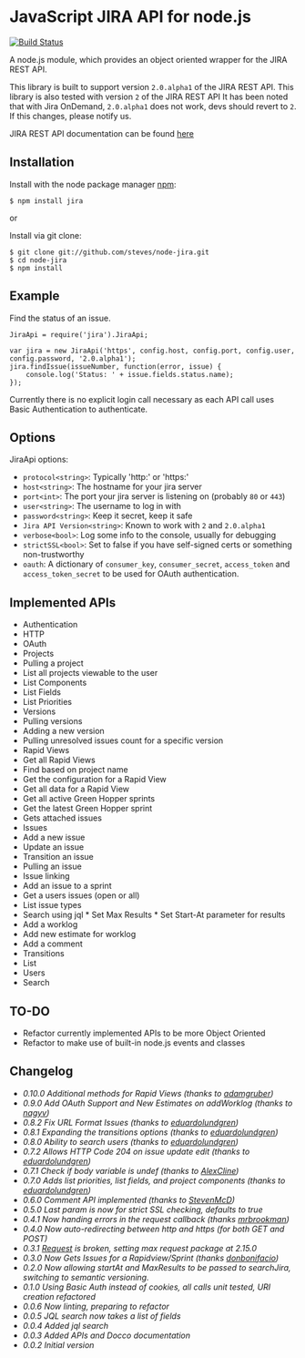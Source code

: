# JavaScript JIRA API for node.js #

[![Build Status](https://travis-ci.org/steves/node-jira.png?branch=master)](https://travis-ci.org/steves/node-jira)

A node.js module, which provides an object oriented wrapper for the JIRA REST API.

This library is built to support version `2.0.alpha1` of the JIRA REST API.
This library is also tested with version `2` of the JIRA REST API
  It has been noted that with Jira OnDemand, `2.0.alpha1` does not work, devs
  should revert to `2`. If this changes, please notify us.

JIRA REST API documentation can be found [here](http://docs.atlassian.com/jira/REST/latest/)

## Installation ##

  Install with the node package manager [npm](http://npmjs.org):

    $ npm install jira

or

  Install via git clone:

    $ git clone git://github.com/steves/node-jira.git
    $ cd node-jira
    $ npm install

## Example ##

Find the status of an issue.

    JiraApi = require('jira').JiraApi;

    var jira = new JiraApi('https', config.host, config.port, config.user, config.password, '2.0.alpha1');
    jira.findIssue(issueNumber, function(error, issue) {
        console.log('Status: ' + issue.fields.status.name);
    });

Currently there is no explicit login call necessary as each API call uses Basic Authentication to authenticate.

## Options ##

JiraApi options:
*  `protocol<string>`: Typically 'http:' or 'https:'
*  `host<string>`: The hostname for your jira server
*  `port<int>`: The port your jira server is listening on (probably `80` or `443`)
*  `user<string>`: The username to log in with
*  `password<string>`: Keep it secret, keep it safe
*  `Jira API Version<string>`: Known to work with `2` and `2.0.alpha1`
*  `verbose<bool>`: Log some info to the console, usually for debugging
*  `strictSSL<bool>`: Set to false if you have self-signed certs or something non-trustworthy
* `oauth`: A dictionary of `consumer_key`, `consumer_secret`, `access_token` and `access_token_secret` to be used for OAuth authentication.

## Implemented APIs ##

*  Authentication
  *  HTTP
  *  OAuth
*  Projects
  *  Pulling a project
  *  List all projects viewable to the user
  *  List Components
  *  List Fields
  *  List Priorities
*  Versions
  *  Pulling versions
  *  Adding a new version
  *  Pulling unresolved issues count for a specific version
*  Rapid Views
  *  Get all Rapid Views
  *  Find based on project name
  *  Get the configuration for a Rapid View
  *  Get all data for a Rapid View
  *  Get all active Green Hopper sprints
  *  Get the latest Green Hopper sprint
  *  Gets attached issues
*  Issues
  *  Add a new issue
  *  Update an issue
  *  Transition an issue
  *  Pulling an issue
  *  Issue linking
  *  Add an issue to a sprint
  *  Get a users issues (open or all)
  *  List issue types
  *  Search using jql
    *  Set Max Results
    *  Set Start-At parameter for results
  *  Add a worklog
  *  Add new estimate for worklog
  *  Add a comment
*  Transitions
  *  List
*  Users
  *  Search

## TO-DO ##
*  Refactor currently implemented APIs to be more Object Oriented
*  Refactor to make use of built-in node.js events and classes

## Changelog ##
*  _0.10.0 Additional methods for Rapid Views (thanks to [adamgruber](http://github.com/adamgruber))_
*  _0.9.0 Add OAuth Support and New Estimates on addWorklog (thanks to [nagyv](https://github.com/nagyv))_
*  _0.8.2 Fix URL Format Issues (thanks to [eduardolundgren](https://github.com/eduardolundgren))_
*  _0.8.1 Expanding the transitions options (thanks to [eduardolundgren](https://github.com/eduardolundgren))_
*  _0.8.0 Ability to search users (thanks to [eduardolundgren](https://github.com/eduardolundgren))_
*  _0.7.2 Allows HTTP Code 204 on issue update edit (thanks to [eduardolundgren](https://github.com/eduardolundgren))_
*  _0.7.1 Check if body variable is undef (thanks to [AlexCline](https://github.com/AlexCline))_
*  _0.7.0 Adds list priorities, list fields, and project components (thanks to [eduardolundgren](https://github.com/eduardolundgren))_
*  _0.6.0 Comment API implemented (thanks to [StevenMcD](https://github.com/StevenMcD))_
*  _0.5.0 Last param is now for strict SSL checking, defaults to true_
*  _0.4.1 Now handing errors in the request callback (thanks [mrbrookman](https://github.com/mrbrookman))_
*  _0.4.0 Now auto-redirecting between http and https (for both GET and POST)_
*  _0.3.1 [Request](https://github.com/mikeal/request) is broken, setting max request package at 2.15.0_
*  _0.3.0 Now Gets Issues for a Rapidview/Sprint (thanks [donbonifacio](https://github.com/donbonifacio))_
*  _0.2.0 Now allowing startAt and MaxResults to be passed to searchJira, switching to semantic versioning._
*  _0.1.0 Using Basic Auth instead of cookies, all calls unit tested, URI creation refactored_
*  _0.0.6 Now linting, preparing to refactor_
*  _0.0.5 JQL search now takes a list of fields_
*  _0.0.4 Added jql search_
*  _0.0.3 Added APIs and Docco documentation_
*  _0.0.2 Initial version_